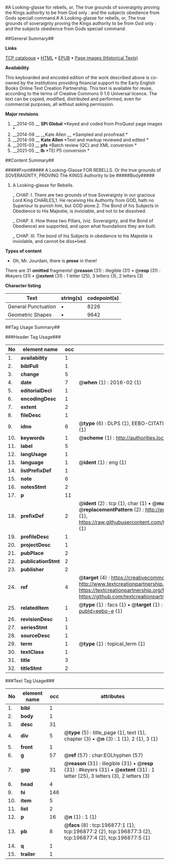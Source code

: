 #A Looking-glasse for rebells, or, The true grounds of soveraignty proving the Kings authority to be from God only : and the subjects obedience from Gods speciall command.#
A Looking-glasse for rebells, or, The true grounds of soveraignty proving the Kings authority to be from God only : and the subjects obedience from Gods speciall command.

##General Summary##

**Links**

[TCP catalogue](http://www.ota.ox.ac.uk/tcp/)  • 
[HTML](http://tei.it.ox.ac.uk/tcp/Texts-HTML/free/B26/B26212.html)  • 
[EPUB](http://tei.it.ox.ac.uk/tcp/Texts-EPUB/free/B26/B26212.epub) • 
[Page images (Historical Texts)](https://historicaltexts.jisc.ac.uk/eebo-12075588e)

**Availability**

This keyboarded and encoded edition of the work described above is co-owned by the
    institutions providing financial support to the Early English Books Online Text Creation
    Partnership. This text is available for reuse, according to the terms of  Creative Commons 0 1.0 Universal
    licence. The text can be copied, modified, distributed and performed, even for commercial
    purposes, all without asking permission.

**Major revisions**

1. __2014-05 __ __SPi Global__ *Keyed and coded from ProQuest page images *
1. __2014-09 __ __Kate Allen __ *Sampled and proofread *
1. __2014-09 __ __Kate Allen__ *Text and markup reviewed and edited *
1. __2015-03 __ __pfs__ *Batch review (QC) and XML conversion *
1. __2021-05 __ __lb__ *TEI P5 conversion *

##Content Summary##

#####Front#####
A Looking-Glasse FOR REBELLS. Or the true grounds of SOVERAIGNTY, PROVING The KINGS Authority to be 
#####Body#####

1. A Looking-glasse for Rebells.

    _ CHAP. I. There are two grounds of true Soveraignty in our gracious Lord King CHARLES,1. He receiving His Authority from GOD, hath no Superiour to punish him, but GOD alone.2. The Bond of his Subjects in Obedience to His Majestie, is inviolable, and not to be dissolved.

    _ CHAP. II. How these two Pillars, (viz. Soveraignty, and the Bond of Obedience) are supported, and upon what foundations they are built.

    _ CHAP. III. The bond of his Subjects in obedience to his Majestie is inviolable, and cannot be diss•lved.

**Types of content**

  * Oh, Mr. Jourdain, there is **prose** in there!

There are 31 **omitted** fragments! 
 @__reason__ (31) : illegible (31)  •  @__resp__ (31) : #keyers (31)  •  @__extent__ (31) : 1 letter (25), 3 letters (3), 2 letters (3)

**Character listing**


|Text|string(s)|codepoint(s)|
|---|---|---|
|General Punctuation|•|8226|
|Geometric Shapes|▪|9642|

##Tag Usage Summary##

###Header Tag Usage###

|No|element name|occ|attributes|
|---|---|---|---|
|1.|__availability__|1||
|2.|__biblFull__|1||
|3.|__change__|5||
|4.|__date__|7| @__when__ (1) : 2016-02 (1)|
|5.|__editorialDecl__|1||
|6.|__encodingDesc__|1||
|7.|__extent__|2||
|8.|__fileDesc__|1||
|9.|__idno__|6| @__type__ (6) : DLPS (1), EEBO-CITATION (1), VID (1), EEBO-PROQUEST (1), STC (1), OCLC (1)|
|10.|__keywords__|1| @__scheme__ (1) : http://authorities.loc.gov/ (1)|
|11.|__label__|5||
|12.|__langUsage__|1||
|13.|__language__|1| @__ident__ (1) : eng (1)|
|14.|__listPrefixDef__|1||
|15.|__note__|6||
|16.|__notesStmt__|2||
|17.|__p__|11||
|18.|__prefixDef__|2| @__ident__ (2) : tcp (1), char (1)  •  @__matchPattern__ (2) : ([0-9\-]+):([0-9IVX]+) (1), (.+) (1)  •  @__replacementPattern__ (2) : http://eebo.chadwyck.com/downloadtiff?vid=$1&page=$2 (1), https://raw.githubusercontent.com/textcreationpartnership/Texts/master/tcpchars.xml#$1 (1)|
|19.|__profileDesc__|1||
|20.|__projectDesc__|1||
|21.|__pubPlace__|2||
|22.|__publicationStmt__|2||
|23.|__publisher__|2||
|24.|__ref__|4| @__target__ (4) : https://creativecommons.org/publicdomain/zero/1.0/ (1), http://www.textcreationpartnership.org/docs/. (1), https://textcreationpartnership.org/faq/#faq05 (1), https://github.com/textcreationpartnership (1)|
|25.|__relatedItem__|1| @__type__ (1) : facs (1)  •  @__target__ (1) : https://data.historicaltexts.jisc.ac.uk/view?pubId=eebo-e (1)|
|26.|__revisionDesc__|1||
|27.|__seriesStmt__|1||
|28.|__sourceDesc__|1||
|29.|__term__|1| @__type__ (1) : topical_term (1)|
|30.|__textClass__|1||
|31.|__title__|3||
|32.|__titleStmt__|2||


###Text Tag Usage###

|No|element name|occ|attributes|
|---|---|---|---|
|1.|__bibl__|1||
|2.|__body__|1||
|3.|__desc__|31||
|4.|__div__|5| @__type__ (5) : title_page (1), text (1), chapter (3)  •  @__n__ (3) : 1 (1), 2 (1), 3 (1)|
|5.|__front__|1||
|6.|__g__|57| @__ref__ (57) : char:EOLhyphen (57)|
|7.|__gap__|31| @__reason__ (31) : illegible (31)  •  @__resp__ (31) : #keyers (31)  •  @__extent__ (31) : 1 letter (25), 3 letters (3), 2 letters (3)|
|8.|__head__|4||
|9.|__hi__|146||
|10.|__item__|5||
|11.|__list__|2||
|12.|__p__|16| @__n__ (1) : 1 (1)|
|13.|__pb__|8| @__facs__ (8) : tcp:196877:1 (1), tcp:196877:2 (2), tcp:196877:3 (2), tcp:196877:4 (2), tcp:196877:5 (1)|
|14.|__q__|1||
|15.|__trailer__|1||
